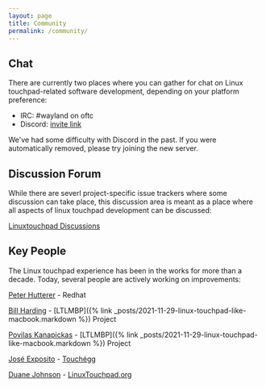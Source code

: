 ```yaml
---
layout: page
title: Community
permalink: /community/
---
```


## Chat

There are currently two places where you can gather for chat on Linux touchpad-related software development, depending on your platform preference:

- IRC: #wayland on oftc
- Discord: <a href="{{ site.ltp.discord_url }}">invite link</a>

We've had some difficulty with Discord in the past. If you were automatically removed, please try joining the new server.


## Discussion Forum

While there are severl project-specific issue trackers where some discussion can take place, this discussion area is meant as a place where all aspects of linux touchpad development can be discussed:

<a href="{{ site.ltp.forum_url }}">Linuxtouchpad Discussions</a>


## Key People

The Linux touchpad experience has been in the works for more than a decade.
Today, several people are actively working on improvements:

[Peter Hutterer](https://who-t.blogspot.com/) - Redhat

[Bill Harding](https://bill.harding.blog) - [LTLMBP]({% link _posts/2021-11-29-linux-touchpad-like-macbook.markdown %}) Project

[Povilas Kanapickas](https://github.com/p12tic) - [LTLMBP]({% link _posts/2021-11-29-linux-touchpad-like-macbook.markdown %}) Project

[José Exposito](https://joseexposito.me/) - [Touchégg](https://github.com/JoseExposito/touchegg)

[Duane Johnson](https://github.com/canadaduane) - [LinuxTouchpad.org](https://linuxtouchpad.org)